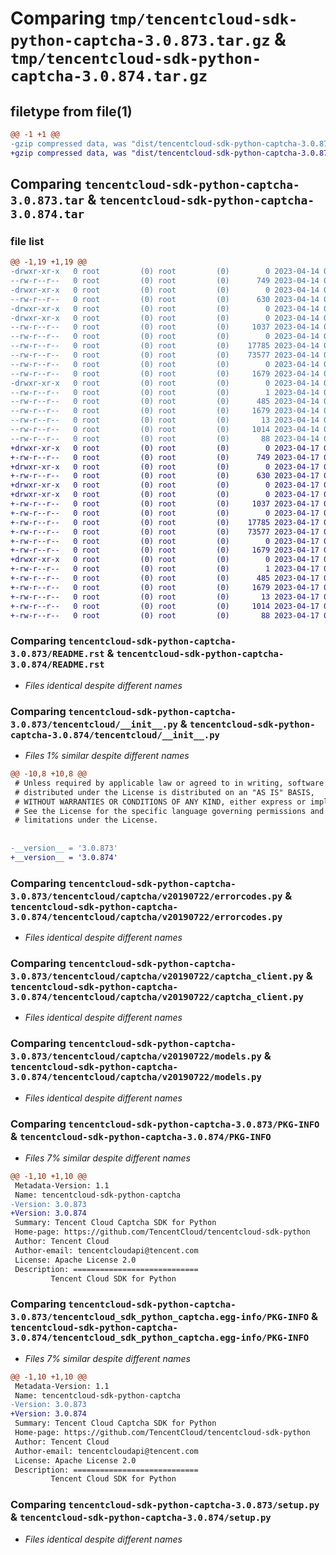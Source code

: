 # Comparing `tmp/tencentcloud-sdk-python-captcha-3.0.873.tar.gz` & `tmp/tencentcloud-sdk-python-captcha-3.0.874.tar.gz`

## filetype from file(1)

```diff
@@ -1 +1 @@
-gzip compressed data, was "dist/tencentcloud-sdk-python-captcha-3.0.873.tar", last modified: Fri Apr 14 00:23:12 2023, max compression
+gzip compressed data, was "dist/tencentcloud-sdk-python-captcha-3.0.874.tar", last modified: Mon Apr 17 00:22:23 2023, max compression
```

## Comparing `tencentcloud-sdk-python-captcha-3.0.873.tar` & `tencentcloud-sdk-python-captcha-3.0.874.tar`

### file list

```diff
@@ -1,19 +1,19 @@
-drwxr-xr-x   0 root         (0) root         (0)        0 2023-04-14 00:23:12.000000 tencentcloud-sdk-python-captcha-3.0.873/
--rw-r--r--   0 root         (0) root         (0)      749 2023-04-14 00:23:12.000000 tencentcloud-sdk-python-captcha-3.0.873/README.rst
-drwxr-xr-x   0 root         (0) root         (0)        0 2023-04-14 00:23:12.000000 tencentcloud-sdk-python-captcha-3.0.873/tencentcloud/
--rw-r--r--   0 root         (0) root         (0)      630 2023-04-14 00:23:12.000000 tencentcloud-sdk-python-captcha-3.0.873/tencentcloud/__init__.py
-drwxr-xr-x   0 root         (0) root         (0)        0 2023-04-14 00:23:12.000000 tencentcloud-sdk-python-captcha-3.0.873/tencentcloud/captcha/
-drwxr-xr-x   0 root         (0) root         (0)        0 2023-04-14 00:23:12.000000 tencentcloud-sdk-python-captcha-3.0.873/tencentcloud/captcha/v20190722/
--rw-r--r--   0 root         (0) root         (0)     1037 2023-04-14 00:23:12.000000 tencentcloud-sdk-python-captcha-3.0.873/tencentcloud/captcha/v20190722/errorcodes.py
--rw-r--r--   0 root         (0) root         (0)        0 2023-04-14 00:23:12.000000 tencentcloud-sdk-python-captcha-3.0.873/tencentcloud/captcha/v20190722/__init__.py
--rw-r--r--   0 root         (0) root         (0)    17785 2023-04-14 00:23:12.000000 tencentcloud-sdk-python-captcha-3.0.873/tencentcloud/captcha/v20190722/captcha_client.py
--rw-r--r--   0 root         (0) root         (0)    73577 2023-04-14 00:23:12.000000 tencentcloud-sdk-python-captcha-3.0.873/tencentcloud/captcha/v20190722/models.py
--rw-r--r--   0 root         (0) root         (0)        0 2023-04-14 00:23:12.000000 tencentcloud-sdk-python-captcha-3.0.873/tencentcloud/captcha/__init__.py
--rw-r--r--   0 root         (0) root         (0)     1679 2023-04-14 00:23:12.000000 tencentcloud-sdk-python-captcha-3.0.873/PKG-INFO
-drwxr-xr-x   0 root         (0) root         (0)        0 2023-04-14 00:23:12.000000 tencentcloud-sdk-python-captcha-3.0.873/tencentcloud_sdk_python_captcha.egg-info/
--rw-r--r--   0 root         (0) root         (0)        1 2023-04-14 00:23:12.000000 tencentcloud-sdk-python-captcha-3.0.873/tencentcloud_sdk_python_captcha.egg-info/dependency_links.txt
--rw-r--r--   0 root         (0) root         (0)      485 2023-04-14 00:23:12.000000 tencentcloud-sdk-python-captcha-3.0.873/tencentcloud_sdk_python_captcha.egg-info/SOURCES.txt
--rw-r--r--   0 root         (0) root         (0)     1679 2023-04-14 00:23:12.000000 tencentcloud-sdk-python-captcha-3.0.873/tencentcloud_sdk_python_captcha.egg-info/PKG-INFO
--rw-r--r--   0 root         (0) root         (0)       13 2023-04-14 00:23:12.000000 tencentcloud-sdk-python-captcha-3.0.873/tencentcloud_sdk_python_captcha.egg-info/top_level.txt
--rw-r--r--   0 root         (0) root         (0)     1014 2023-04-14 00:23:12.000000 tencentcloud-sdk-python-captcha-3.0.873/setup.py
--rw-r--r--   0 root         (0) root         (0)       88 2023-04-14 00:23:12.000000 tencentcloud-sdk-python-captcha-3.0.873/setup.cfg
+drwxr-xr-x   0 root         (0) root         (0)        0 2023-04-17 00:22:23.000000 tencentcloud-sdk-python-captcha-3.0.874/
+-rw-r--r--   0 root         (0) root         (0)      749 2023-04-17 00:22:23.000000 tencentcloud-sdk-python-captcha-3.0.874/README.rst
+drwxr-xr-x   0 root         (0) root         (0)        0 2023-04-17 00:22:23.000000 tencentcloud-sdk-python-captcha-3.0.874/tencentcloud/
+-rw-r--r--   0 root         (0) root         (0)      630 2023-04-17 00:22:23.000000 tencentcloud-sdk-python-captcha-3.0.874/tencentcloud/__init__.py
+drwxr-xr-x   0 root         (0) root         (0)        0 2023-04-17 00:22:23.000000 tencentcloud-sdk-python-captcha-3.0.874/tencentcloud/captcha/
+drwxr-xr-x   0 root         (0) root         (0)        0 2023-04-17 00:22:23.000000 tencentcloud-sdk-python-captcha-3.0.874/tencentcloud/captcha/v20190722/
+-rw-r--r--   0 root         (0) root         (0)     1037 2023-04-17 00:22:23.000000 tencentcloud-sdk-python-captcha-3.0.874/tencentcloud/captcha/v20190722/errorcodes.py
+-rw-r--r--   0 root         (0) root         (0)        0 2023-04-17 00:22:23.000000 tencentcloud-sdk-python-captcha-3.0.874/tencentcloud/captcha/v20190722/__init__.py
+-rw-r--r--   0 root         (0) root         (0)    17785 2023-04-17 00:22:23.000000 tencentcloud-sdk-python-captcha-3.0.874/tencentcloud/captcha/v20190722/captcha_client.py
+-rw-r--r--   0 root         (0) root         (0)    73577 2023-04-17 00:22:23.000000 tencentcloud-sdk-python-captcha-3.0.874/tencentcloud/captcha/v20190722/models.py
+-rw-r--r--   0 root         (0) root         (0)        0 2023-04-17 00:22:23.000000 tencentcloud-sdk-python-captcha-3.0.874/tencentcloud/captcha/__init__.py
+-rw-r--r--   0 root         (0) root         (0)     1679 2023-04-17 00:22:23.000000 tencentcloud-sdk-python-captcha-3.0.874/PKG-INFO
+drwxr-xr-x   0 root         (0) root         (0)        0 2023-04-17 00:22:23.000000 tencentcloud-sdk-python-captcha-3.0.874/tencentcloud_sdk_python_captcha.egg-info/
+-rw-r--r--   0 root         (0) root         (0)        1 2023-04-17 00:22:23.000000 tencentcloud-sdk-python-captcha-3.0.874/tencentcloud_sdk_python_captcha.egg-info/dependency_links.txt
+-rw-r--r--   0 root         (0) root         (0)      485 2023-04-17 00:22:23.000000 tencentcloud-sdk-python-captcha-3.0.874/tencentcloud_sdk_python_captcha.egg-info/SOURCES.txt
+-rw-r--r--   0 root         (0) root         (0)     1679 2023-04-17 00:22:23.000000 tencentcloud-sdk-python-captcha-3.0.874/tencentcloud_sdk_python_captcha.egg-info/PKG-INFO
+-rw-r--r--   0 root         (0) root         (0)       13 2023-04-17 00:22:23.000000 tencentcloud-sdk-python-captcha-3.0.874/tencentcloud_sdk_python_captcha.egg-info/top_level.txt
+-rw-r--r--   0 root         (0) root         (0)     1014 2023-04-17 00:22:23.000000 tencentcloud-sdk-python-captcha-3.0.874/setup.py
+-rw-r--r--   0 root         (0) root         (0)       88 2023-04-17 00:22:23.000000 tencentcloud-sdk-python-captcha-3.0.874/setup.cfg
```

### Comparing `tencentcloud-sdk-python-captcha-3.0.873/README.rst` & `tencentcloud-sdk-python-captcha-3.0.874/README.rst`

 * *Files identical despite different names*

### Comparing `tencentcloud-sdk-python-captcha-3.0.873/tencentcloud/__init__.py` & `tencentcloud-sdk-python-captcha-3.0.874/tencentcloud/__init__.py`

 * *Files 1% similar despite different names*

```diff
@@ -10,8 +10,8 @@
 # Unless required by applicable law or agreed to in writing, software
 # distributed under the License is distributed on an "AS IS" BASIS,
 # WITHOUT WARRANTIES OR CONDITIONS OF ANY KIND, either express or implied.
 # See the License for the specific language governing permissions and
 # limitations under the License.
 
 
-__version__ = '3.0.873'
+__version__ = '3.0.874'
```

### Comparing `tencentcloud-sdk-python-captcha-3.0.873/tencentcloud/captcha/v20190722/errorcodes.py` & `tencentcloud-sdk-python-captcha-3.0.874/tencentcloud/captcha/v20190722/errorcodes.py`

 * *Files identical despite different names*

### Comparing `tencentcloud-sdk-python-captcha-3.0.873/tencentcloud/captcha/v20190722/captcha_client.py` & `tencentcloud-sdk-python-captcha-3.0.874/tencentcloud/captcha/v20190722/captcha_client.py`

 * *Files identical despite different names*

### Comparing `tencentcloud-sdk-python-captcha-3.0.873/tencentcloud/captcha/v20190722/models.py` & `tencentcloud-sdk-python-captcha-3.0.874/tencentcloud/captcha/v20190722/models.py`

 * *Files identical despite different names*

### Comparing `tencentcloud-sdk-python-captcha-3.0.873/PKG-INFO` & `tencentcloud-sdk-python-captcha-3.0.874/PKG-INFO`

 * *Files 7% similar despite different names*

```diff
@@ -1,10 +1,10 @@
 Metadata-Version: 1.1
 Name: tencentcloud-sdk-python-captcha
-Version: 3.0.873
+Version: 3.0.874
 Summary: Tencent Cloud Captcha SDK for Python
 Home-page: https://github.com/TencentCloud/tencentcloud-sdk-python
 Author: Tencent Cloud
 Author-email: tencentcloudapi@tencent.com
 License: Apache License 2.0
 Description: ============================
         Tencent Cloud SDK for Python
```

### Comparing `tencentcloud-sdk-python-captcha-3.0.873/tencentcloud_sdk_python_captcha.egg-info/PKG-INFO` & `tencentcloud-sdk-python-captcha-3.0.874/tencentcloud_sdk_python_captcha.egg-info/PKG-INFO`

 * *Files 7% similar despite different names*

```diff
@@ -1,10 +1,10 @@
 Metadata-Version: 1.1
 Name: tencentcloud-sdk-python-captcha
-Version: 3.0.873
+Version: 3.0.874
 Summary: Tencent Cloud Captcha SDK for Python
 Home-page: https://github.com/TencentCloud/tencentcloud-sdk-python
 Author: Tencent Cloud
 Author-email: tencentcloudapi@tencent.com
 License: Apache License 2.0
 Description: ============================
         Tencent Cloud SDK for Python
```

### Comparing `tencentcloud-sdk-python-captcha-3.0.873/setup.py` & `tencentcloud-sdk-python-captcha-3.0.874/setup.py`

 * *Files identical despite different names*

